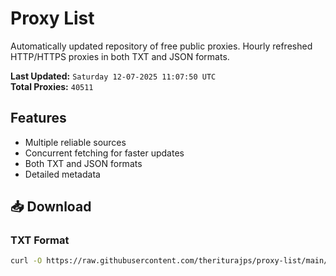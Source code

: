 # Proxy List

Automatically updated repository of free public proxies. Hourly refreshed HTTP/HTTPS proxies in both TXT and JSON formats.

**Last Updated:** `Saturday 12-07-2025 11:07:50 UTC`  
**Total Proxies:** `40511`

## Features
- Multiple reliable sources
- Concurrent fetching for faster updates
- Both TXT and JSON formats
- Detailed metadata

## 📥 Download

### TXT Format
```bash
curl -O https://raw.githubusercontent.com/theriturajps/proxy-list/main/proxies.txt